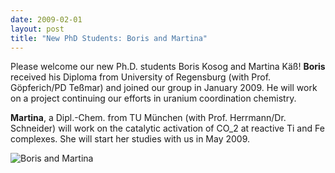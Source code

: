 ```yaml
---
date: 2009-02-01
layout: post
title: "New PhD Students: Boris and Martina"
---
```


Please welcome our new Ph.D. students Boris Kosog and Martina Käß!
**Boris** received his Diploma from University of Regensburg (with Prof. Göpferich/PD Teßmar) and joined our group in January 2009. 
He will work on a project continuing our efforts in uranium coordination chemistry.

**Martina**, a Dipl.-Chem. from TU München (with Prof. Herrmann/Dr. Schneider) will work on the catalytic activation of CO_2 at reactive Ti and Fe complexes. 
She will start her studies with us in May 2009.

![Boris and Martina](img/Boris_Martina.jpg)